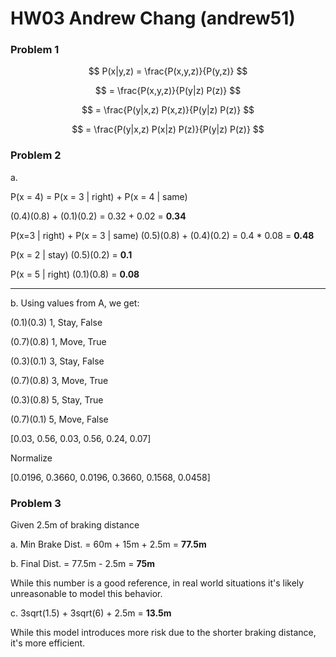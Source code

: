 # HW03 Andrew Chang (andrew51)

### Problem 1

$$
P(x|y,z) =  \frac{P(x,y,z)}{P(y,z)}
$$

$$
=   \frac{P(x,y,z)}{P(y|z) P(z)}
$$

$$
=   \frac{P(y|x,z) P(x,z)}{P(y|z) P(z)}
$$

$$
=   \frac{P(y|x,z) P(x|z) P(z)}{P(y|z) P(z)}
$$

### Problem 2

a.

P(x = 4) = P(x = 3 | right) + P(x = 4 | same)

(0.4)(0.8) + (0.1)(0.2) = 0.32 + 0.02 = **0.34**

P(x=3 | right) + P(x = 3 | same)
(0.5)(0.8) + (0.4)(0.2) = 0.4 \* 0.08 = **0.48**

P(x = 2 | stay)
(0.5)(0.2) = **0.1**

P(x = 5 | right)
(0.1)(0.8) = **0.08**

---

b. Using values from A, we get:

(0.1)(0.3) 1, Stay, False

(0.7)(0.8) 1, Move, True

(0.3)(0.1) 3, Stay, False

(0.7)(0.8) 3, Move, True

(0.3)(0.8) 5, Stay, True

(0.7)(0.1) 5, Move, False

[0.03, 0.56, 0.03, 0.56, 0.24, 0.07]

Normalize

[0.0196, 0.3660, 0.0196, 0.3660, 0.1568, 0.0458]

### Problem 3

Given 2.5m of braking distance

a. Min Brake Dist. = 60m + 15m + 2.5m = **77.5m**

b. Final Dist. = 77.5m - 2.5m = **75m**

While this number is a good reference, in real world situations it's likely
unreasonable to model this behavior.

c. 3sqrt(1.5) + 3sqrt(6) + 2.5m = **13.5m**

While this model introduces more risk due to the shorter braking distance, it's more efficient.
